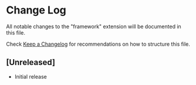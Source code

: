 # Change Log

All notable changes to the "framework" extension will be documented in this file.

Check [Keep a Changelog](http://keepachangelog.com/) for recommendations on how to structure this file.

## [Unreleased]

- Initial release
